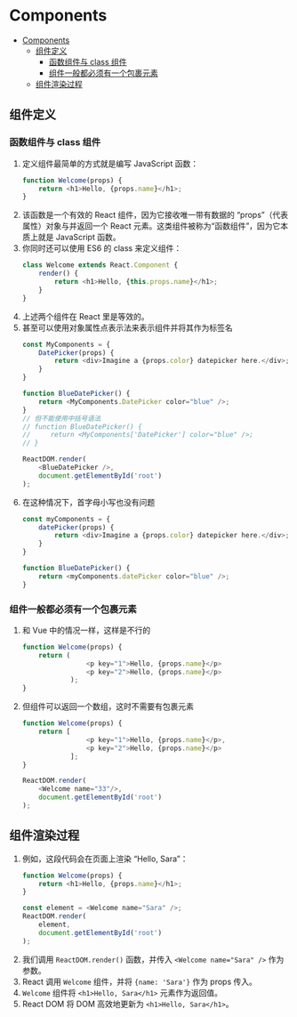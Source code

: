 # Components


<!-- TOC -->

- [Components](#components)
    - [组件定义](#组件定义)
        - [函数组件与 class 组件](#函数组件与-class-组件)
        - [组件一般都必须有一个包裹元素](#组件一般都必须有一个包裹元素)
    - [组件渲染过程](#组件渲染过程)

<!-- /TOC -->


## 组件定义
### 函数组件与 class 组件
1. 定义组件最简单的方式就是编写 JavaScript 函数：
    ```js
    function Welcome(props) {
        return <h1>Hello, {props.name}</h1>;
    }
    ```
2. 该函数是一个有效的 React 组件，因为它接收唯一带有数据的 “props”（代表属性）对象与并返回一个 React 元素。这类组件被称为“函数组件”，因为它本质上就是 JavaScript 函数。
3. 你同时还可以使用 ES6 的 class 来定义组件：
    ```js
    class Welcome extends React.Component {
        render() {
            return <h1>Hello, {this.props.name}</h1>;
        }
    }
    ```
4. 上述两个组件在 React 里是等效的。
5. 甚至可以使用对象属性点表示法来表示组件并将其作为标签名
    ```js
    const MyComponents = {
        DatePicker(props) {
            return <div>Imagine a {props.color} datepicker here.</div>;
        }
    }

    function BlueDatePicker() {
        return <MyComponents.DatePicker color="blue" />;
    }
    // 但不能使用中括号语法
    // function BlueDatePicker() {
    //     return <MyComponents['DatePicker'] color="blue" />;
    // }

    ReactDOM.render(
        <BlueDatePicker />,
        document.getElementById('root')
    );
    ```
6. 在这种情况下，首字母小写也没有问题
    ```js
    const myComponents = {
        datePicker(props) {
            return <div>Imagine a {props.color} datepicker here.</div>;
        }
    }

    function BlueDatePicker() {
        return <myComponents.datePicker color="blue" />;
    }
    ```

### 组件一般都必须有一个包裹元素
1. 和 Vue 中的情况一样，这样是不行的
    ```js
    function Welcome(props) {
        return (
                    <p key="1">Hello, {props.name}</p>
                    <p key="2">Hello, {props.name}</p>
                );
    }
    ```
2. 但组件可以返回一个数组，这时不需要有包裹元素
    ```js
    function Welcome(props) {
        return [
                    <p key="1">Hello, {props.name}</p>,
                    <p key="2">Hello, {props.name}</p>
                ];
    }

    ReactDOM.render(
        <Welcome name="33"/>,
        document.getElementById('root')
    );
    ```


## 组件渲染过程
1. 例如，这段代码会在页面上渲染 “Hello, Sara”：
    ```js
    function Welcome(props) {
        return <h1>Hello, {props.name}</h1>;
    }

    const element = <Welcome name="Sara" />;
    ReactDOM.render(
        element,
        document.getElementById('root')
    );
    ```
2. 我们调用 `ReactDOM.render()` 函数，并传入 `<Welcome name="Sara" />` 作为参数。
3. React 调用 `Welcome` 组件，并将 `{name: 'Sara'}` 作为 props 传入。
4. `Welcome` 组件将 `<h1>Hello, Sara</h1>` 元素作为返回值。
5. React DOM 将 DOM 高效地更新为 `<h1>Hello, Sara</h1>`。

